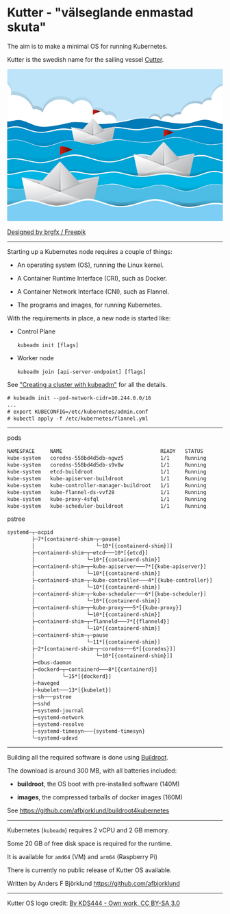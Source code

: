 # Kutter - "välseglande enmastad skuta"

The aim is to make a minimal OS for running Kubernetes.

Kutter is the swedish name for the sailing vessel [Cutter](https://en.wikipedia.org/wiki/Cutter_(boat)).

<img alt="origami boats sailing sea" src="/assets/origami.jpg" />

<a href="http://www.freepik.com">Designed by brgfx / Freepik</a>

----

Starting up a Kubernetes node requires a couple of things:

* An operating system (OS), running the Linux kernel.

* A Container Runtime Interface (CRI), such as Docker.

* A Container Network Interface (CNI), such as Flannel.

* The programs and images, for running Kubernetes.

With the requirements in place, a new node is started like:

* Control Plane

  `kubeadm init [flags]`

* Worker node

  `kubeadm join [api-server-endpoint] [flags]`

See ["Creating a cluster with kubeadm"](https://kubernetes.io/docs/setup/production-environment/tools/kubeadm/create-cluster-kubeadm/) for all the details.

```console
# kubeadm init --pod-network-cidr=10.244.0.0/16
...
# export KUBECONFIG=/etc/kubernetes/admin.conf
# kubectl apply -f /etc/kubernetes/flannel.yml
```

----

pods
```
NAMESPACE     NAME                                READY   STATUS
kube-system   coredns-558bd4d5db-ngwz5            1/1     Running
kube-system   coredns-558bd4d5db-s9v8w            1/1     Running
kube-system   etcd-buildroot                      1/1     Running
kube-system   kube-apiserver-buildroot            1/1     Running
kube-system   kube-controller-manager-buildroot   1/1     Running
kube-system   kube-flannel-ds-vvf28               1/1     Running
kube-system   kube-proxy-4sfql                    1/1     Running
kube-system   kube-scheduler-buildroot            1/1     Running
```

pstree
```
systemd─┬─acpid
        ├─7*[containerd-shim─┬─pause]
        │                    └─10*[{containerd-shim}]]
        ├─containerd-shim─┬─etcd───10*[{etcd}]
        │                 └─10*[{containerd-shim}]
        ├─containerd-shim─┬─kube-apiserver───7*[{kube-apiserver}]
        │                 └─10*[{containerd-shim}]
        ├─containerd-shim─┬─kube-controller───4*[{kube-controller}]
        │                 └─10*[{containerd-shim}]
        ├─containerd-shim─┬─kube-scheduler───6*[{kube-scheduler}]
        │                 └─10*[{containerd-shim}]
        ├─containerd-shim─┬─kube-proxy───5*[{kube-proxy}]
        │                 └─10*[{containerd-shim}]
        ├─containerd-shim─┬─flanneld───7*[{flanneld}]
        │                 └─10*[{containerd-shim}]
        ├─containerd-shim─┬─pause
        │                 └─11*[{containerd-shim}]
        ├─2*[containerd-shim─┬─coredns───6*[{coredns}]]
        │                    └─10*[{containerd-shim}]]
        ├─dbus-daemon
        ├─dockerd─┬─containerd───8*[{containerd}]
        │         └─15*[{dockerd}]
        ├─haveged
        ├─kubelet───13*[{kubelet}]
        ├─sh───pstree
        ├─sshd
        ├─systemd-journal
        ├─systemd-network
        ├─systemd-resolve
        ├─systemd-timesyn───{systemd-timesyn}
        └─systemd-udevd
```

----

Building all the required software is done using [Buildroot](https://buildroot.org/).

The download is around 300 MB, with all batteries included:

- **buildroot**, the OS boot with pre-installed software (140M)

- **images**, the compressed tarballs of docker images (160M)

See <https://github.com/afbjorklund/buildroot4kubernetes>

----

Kubernetes (`kubeadm`) requires 2 vCPU and 2 GB memory.

Some 20 GB of free disk space is required for the runtime.

It is available for `amd64` (VM) and `arm64` (Raspberry Pi)

There is currently no public release of Kutter OS available.

Written by Anders F Björklund <https://github.com/afbjorklund>

----

Kutter OS logo credit: [By KDS444 - Own work, CC BY-SA 3.0](https://commons.wikimedia.org/w/index.php?curid=33382230)
